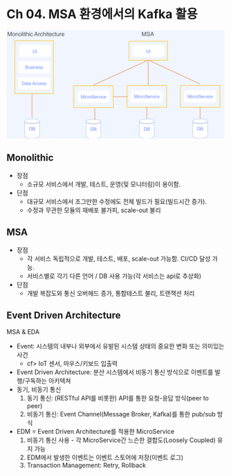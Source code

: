 # Ch 04. MSA 환경에서의 Kafka 활용

![](<../../../../.gitbook/assets/image (28).png>)

## Monolithic

* 장점
  * 소규모 서비스에서 개발, 테스트, 운영(및 모니터링)이 용이함.
* 단점
  * 대규모 서비스에서 조그만한 수정에도 전체 빌드가 필요(빌드시간 증가).
  * 수정과 무관한 모듈의 재배포 불가피, scale-out 불리

## MSA

* 장점
  * 각 서비스 독립적으로 개발, 테스트, 배포, scale-out 가능함. CI/CD 달성 가능.
  * 서비스별로 각기 다른 언어 / DB 사용 가능(각 서비스는 api로 추상화)
* 단점
  * 개발 복잡도와 통신 오버헤드 증가, 통합테스트 불리, 트랜잭션 처리

## Event Driven Architecture

MSA & EDA

* Event: 시스템의 내부나 외부에서 유발된 시스템 상태의 중요한 변화 또는 의미있는 사건
  * cf> IoT 센서, 마우스/키보드 입출력
* Event Driven Architecture: 분산 시스템에서 비동기 통신 방식으로 이벤트를 발행/구독하는 아키텍쳐
* 동기, 비동기 통신
  1. 동기 통신: (RESTful API를 비롯한) API를 통한 요청-응답 방식(peer to peer)
  2. 비동기 통신: Event Channel(Message Broker, Kafka)를 통한 pub/sub 방식
* EDM = Event Driven Architecture를 적용한 MicroService
  1. 비동기 통신 사용 - 각 MicroService간 느슨한 결합도(Loosely Coupled) 유지 가능
  2. EDM에서 발생한 이벤트는 이벤트 스토어에 저장(이벤트 로그)
  3. Transaction Management: Retry, Rollback
